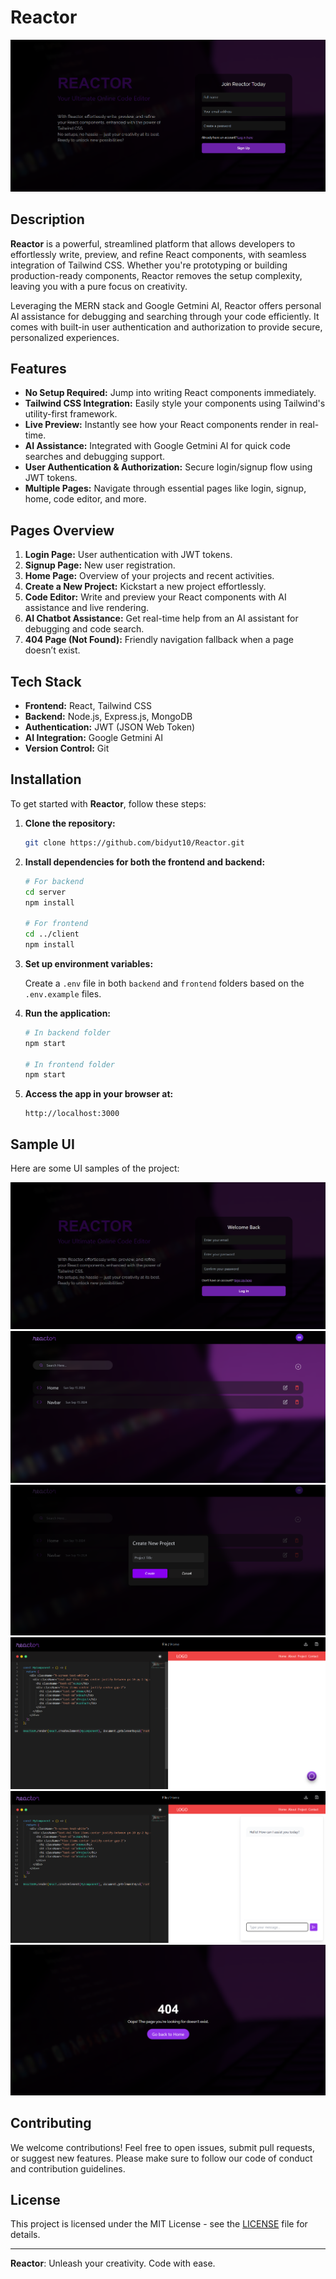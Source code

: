 # Reactor
![Code Editor](images/signup.png)

## Description

**Reactor** is a powerful, streamlined platform that allows developers to effortlessly write, preview, and refine React components, with seamless integration of Tailwind CSS. Whether you're prototyping or building production-ready components, Reactor removes the setup complexity, leaving you with a pure focus on creativity. 

Leveraging the MERN stack and Google Getmini AI, Reactor offers personal AI assistance for debugging and searching through your code efficiently. It comes with built-in user authentication and authorization to provide secure, personalized experiences.

## Features

- **No Setup Required:** Jump into writing React components immediately.
- **Tailwind CSS Integration:** Easily style your components using Tailwind's utility-first framework.
- **Live Preview:** Instantly see how your React components render in real-time.
- **AI Assistance:** Integrated with Google Getmini AI for quick code searches and debugging support.
- **User Authentication & Authorization:** Secure login/signup flow using JWT tokens.
- **Multiple Pages:** Navigate through essential pages like login, signup, home, code editor, and more.

## Pages Overview

1. **Login Page:** User authentication with JWT tokens.
2. **Signup Page:** New user registration.
3. **Home Page:** Overview of your projects and recent activities.
4. **Create a New Project:** Kickstart a new project effortlessly.
5. **Code Editor:** Write and preview your React components with AI assistance and live rendering.
6. **AI Chatbot Assistance:** Get real-time help from an AI assistant for debugging and code search.
7. **404 Page (Not Found):** Friendly navigation fallback when a page doesn’t exist.

## Tech Stack

- **Frontend:** React, Tailwind CSS
- **Backend:** Node.js, Express.js, MongoDB
- **Authentication:** JWT (JSON Web Token)
- **AI Integration:** Google Getmini AI
- **Version Control:** Git

## Installation

To get started with **Reactor**, follow these steps:

1. **Clone the repository:**

   ```bash
   git clone https://github.com/bidyut10/Reactor.git
   ```

2. **Install dependencies for both the frontend and backend:**

   ```bash
   # For backend
   cd server
   npm install
   
   # For frontend
   cd ../client
   npm install
   ```

3. **Set up environment variables:**

   Create a `.env` file in both `backend` and `frontend` folders based on the `.env.example` files.

4. **Run the application:**

   ```bash
   # In backend folder
   npm start
   
   # In frontend folder
   npm start
   ```

5. **Access the app in your browser at:**

   ```
   http://localhost:3000
   ```

## Sample UI

Here are some UI samples of the project:

![AI Chatbot Assistance](images/login.png)
![Home Page](images/home.png)
![Login Page](images/create.png)
![Login Page](images/editor.png)
![Login Page](images/aichat.png)
![Login Page](images/404.png)

## Contributing

We welcome contributions! Feel free to open issues, submit pull requests, or suggest new features. Please make sure to follow our code of conduct and contribution guidelines.

## License

This project is licensed under the MIT License - see the [LICENSE](LICENSE) file for details.

---

**Reactor**: Unleash your creativity. Code with ease.